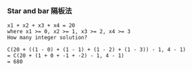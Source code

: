 ### Star and bar 隔板法

```
x1 + x2 + x3 + x4 = 20
where x1 >= 0, x2 >= 1, x3 >= 2, x4 >= 3
How many integer solution?
```

```
C(20 + ((1 - 0) + (1 - 1) + (1 - 2) + (1 - 3)) - 1, 4 - 1)
= C(20 + (1 + 0 + -1 + -2) - 1, 4 - 1)
= 680
```

